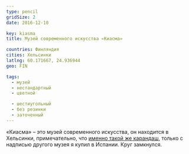 ```yaml
---
type: pencil
gridSize: 2
date: 2016-12-10

key: kiasma
title: Музей современного искусства «Киасма»

countries: Финляндия
cities: Хельсинки
latlng: 60.171667, 24.936944
geo: FIN

tags:
  - музей
  - нестандартный
  - цветной

  - шестиугольный
  - без резинки
  - заточенный
---
```


«Киасма» – это музей современного искусства, он находится в Хельсинки, примечательно, что [именно такой же карандаш](?display=elgreco), только с надписью другого музея я купил в Испании. Круг замкнулся.
